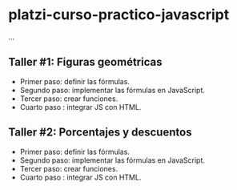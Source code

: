 # platzi-curso-practico-javascript

...

## Taller #1: Figuras geométricas


- Primer paso: definir las fórmulas.
- Segundo paso: implementar las fórmulas en JavaScript.
- Tercer paso: crear funciones.
- Cuarto paso : integrar JS con HTML.

## Taller #2: Porcentajes y descuentos

-  Primer paso: definir las fórmulas.
- Segundo paso: implementar las fórmulas en JavaScript.
- Tercer paso: crear funciones.
- Cuarto paso : integrar JS con HTML. 
